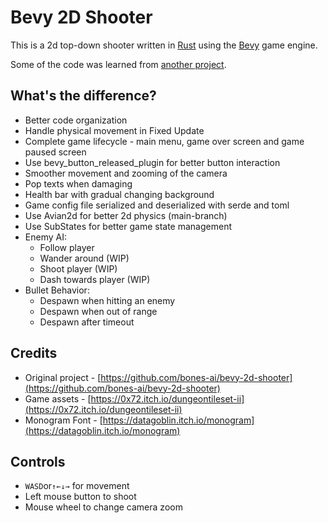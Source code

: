 # Bevy 2D Shooter

This is a 2d top-down shooter written in [Rust](https://www.rust-lang.org/) using the [Bevy](https://bevyengine.org/) game engine.

Some of the code was learned from [another project](https://github.com/bones-ai/bevy-2d-shooter).

## What's the difference?
- Better code organization
- Handle physical movement in Fixed Update
- Complete game lifecycle - main menu, game over screen and game paused screen
- Use bevy_button_released_plugin for better button interaction
- Smoother movement and zooming of the camera
- Pop texts when damaging
- Health bar with gradual changing background
- Game config file serialized and deserialized with serde and toml
- Use Avian2d for better 2d physics (main-branch)
- Use SubStates for better game state management
- Enemy AI:
  - Follow player
  - Wander around (WIP)
  - Shoot player (WIP)
  - Dash towards player (WIP)
- Bullet Behavior:
  - Despawn when hitting an enemy
  - Despawn when out of range
  - Despawn after timeout

## Credits

- Original project - [https://github.com/bones-ai/bevy-2d-shooter](https://github.com/bones-ai/bevy-2d-shooter)
- Game assets - [https://0x72.itch.io/dungeontileset-ii](https://0x72.itch.io/dungeontileset-ii)
- Monogram Font - [https://datagoblin.itch.io/monogram](https://datagoblin.itch.io/monogram)

## Controls

- `WASD`or`↑←↓→` for movement
- Left mouse button to shoot
- Mouse wheel to change camera zoom
